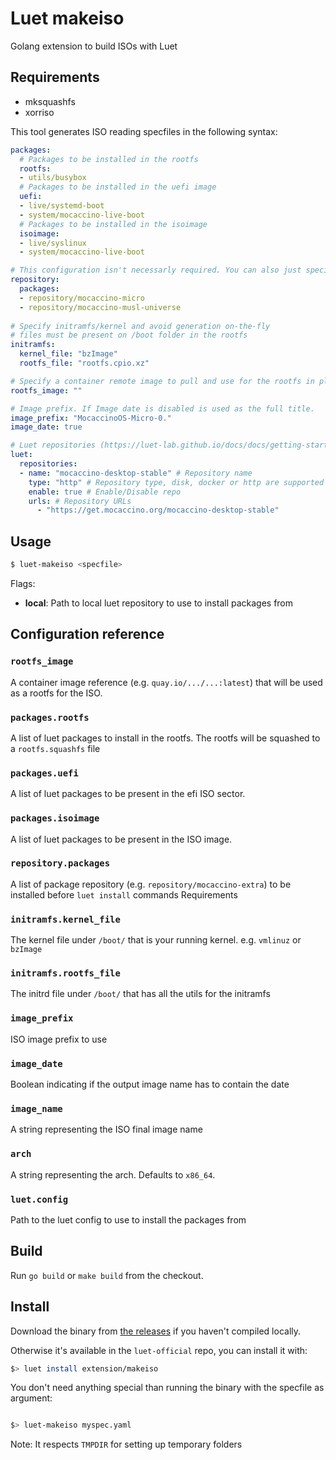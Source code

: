 # Luet makeiso

Golang extension to build ISOs with Luet

## Requirements

- mksquashfs
- xorriso

This tool generates ISO reading specfiles in the following syntax:

```yaml
packages:
  # Packages to be installed in the rootfs
  rootfs:
  - utils/busybox 
  # Packages to be installed in the uefi image
  uefi:
  - live/systemd-boot
  - system/mocaccino-live-boot
  # Packages to be installed in the isoimage
  isoimage:
  - live/syslinux
  - system/mocaccino-live-boot

# This configuration isn't necessarly required. You can also just specify the repository to be used in the luet configuration file
repository:
  packages:
  - repository/mocaccino-micro
  - repository/mocaccino-musl-universe
  
# Specify initramfs/kernel and avoid generation on-the-fly
# files must be present on /boot folder in the rootfs
initramfs:
  kernel_file: "bzImage"
  rootfs_file: "rootfs.cpio.xz"

# Specify a container remote image to pull and use for the rootfs in place of packages (optional)
rootfs_image: ""

# Image prefix. If Image date is disabled is used as the full title.
image_prefix: "MocaccinoOS-Micro-0."
image_date: true

# Luet repositories (https://luet-lab.github.io/docs/docs/getting-started/#configuration-in-etcluetreposconfd) to use.
luet:
  repositories:
  - name: "mocaccino-desktop-stable" # Repository name
    type: "http" # Repository type, disk, docker or http are supported (disk for local path)
    enable: true # Enable/Disable repo
    urls: # Repository URLs
      - "https://get.mocaccino.org/mocaccino-desktop-stable"

```

## Usage

```bash
$ luet-makeiso <specfile>
```

Flags:
- **local**: Path to local luet repository to use to install packages from

## Configuration reference

### `rootfs_image`

A container image reference (e.g. `quay.io/.../...:latest`) that will be used as a rootfs for the ISO.

### `packages.rootfs`

A list of luet packages to install in the rootfs. The rootfs will be squashed to a `rootfs.squashfs` file

### `packages.uefi`

A list of luet packages to be present in the efi ISO sector.

### `packages.isoimage`

A list of luet packages to be present in the ISO image.

### `repository.packages`

A list of package repository (e.g. `repository/mocaccino-extra`) to be installed before `luet install` commands Requirements

### `initramfs.kernel_file`

The kernel file under `/boot/` that is your running  kernel. e.g. `vmlinuz` or `bzImage`

### `initramfs.rootfs_file`

The initrd file under `/boot/` that has all the utils for the initramfs

### `image_prefix`

ISO image prefix to use

### `image_date`

Boolean indicating if the output image name has to contain the date

### `image_name`

A string representing the ISO final image name

### `arch`

A string representing the arch. Defaults to `x86_64`.

### `luet.config`

Path to the luet config to use to install the packages from

## Build

Run `go build` or `make build` from the checkout.

## Install

Download the binary from [the releases](https://github.com/mudler/luet-makeiso/releases) if you haven't compiled locally.

Otherwise it's available in the `luet-official` repo, you can install it with:

```bash
$> luet install extension/makeiso
```

You don't need anything special than running the binary with the specfile as argument:

```bash

$> luet-makeiso myspec.yaml

```

Note: It respects `TMPDIR` for setting up temporary folders
